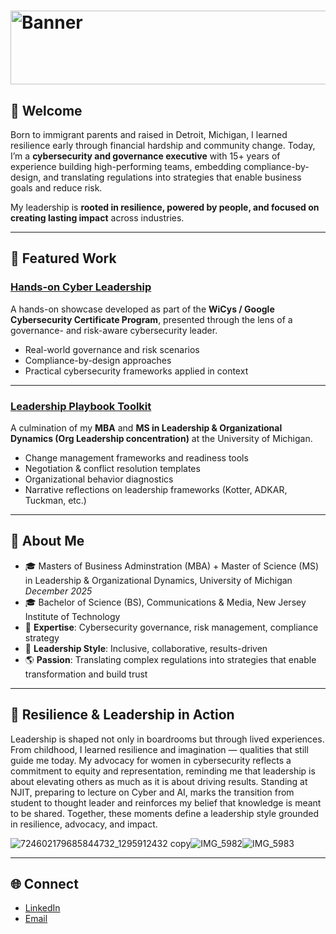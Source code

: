 # <img width="1061" height="118" alt="Banner" src="https://github.com/user-attachments/assets/f342c31d-6c7d-4ae0-9e9c-7772f4cc237a" />
## 👋 Welcome

Born to immigrant parents and raised in Detroit, Michigan, I learned resilience early through financial hardship and community change. Today, I’m a **cybersecurity and governance executive** with 15+ years of experience building high-performing teams, embedding compliance-by-design, and translating regulations into strategies that enable business goals and reduce risk.  

My leadership is **rooted in resilience, powered by people, and focused on creating lasting impact** across industries. 

---

## 🚀 Featured Work  

### [Hands-on Cyber Leadership](https://github.com/TheCyberLeader/hands-on-cyber-leadership)  
A hands-on showcase developed as part of the **WiCys / Google Cybersecurity Certificate Program**, presented through the lens of a governance- and risk-aware cybersecurity leader.  
- Real-world governance and risk scenarios  
- Compliance-by-design approaches  
- Practical cybersecurity frameworks applied in context  

---

### [Leadership Playbook Toolkit](https://github.com/TheCyberLeader/Leadership-Playbook-Toolkit)  
A culmination of my **MBA** and **MS in Leadership & Organizational Dynamics (Org Leadership concentration)** at the University of Michigan.  
- Change management frameworks and readiness tools  
- Negotiation & conflict resolution templates  
- Organizational behavior diagnostics  
- Narrative reflections on leadership frameworks (Kotter, ADKAR, Tuckman, etc.)  

---

## 📖 About Me  

- 🎓 Masters of Business Adminstration (MBA) + Master of Science (MS) in Leadership & Organizational Dynamics, University of Michigan *December 2025*
- 🎓 Bachelor of Science (BS), Communications & Media, New Jersey Institute of Technology  
- 🔐 **Expertise**: Cybersecurity governance, risk management, compliance strategy  
- 🤝 **Leadership Style**: Inclusive, collaborative, results-driven  
- 🌎 **Passion**: Translating complex regulations into strategies that enable transformation and build trust

---

## 📸 Resilience & Leadership in Action
Leadership is shaped not only in boardrooms but through lived experiences. From childhood, I learned resilience and imagination — qualities that still guide me today. My advocacy for women in cybersecurity reflects a commitment to equity and representation, reminding me that leadership is about elevating others as much as it is about driving results. Standing at NJIT, preparing to lecture on Cyber and AI, marks the transition from student to thought leader and reinforces my belief that knowledge is meant to be shared. Together, these moments define a leadership style grounded in resilience, advocacy, and impact.  

![724602179685844732_1295912432 copy](https://github.com/user-attachments/assets/16c24d6c-a5fc-4ffb-b90d-875169a797d4)![IMG_5982](https://github.com/user-attachments/assets/4f886176-ca56-489a-bc7c-de79cef52537)![IMG_5983](https://github.com/user-attachments/assets/75de1bbf-79ef-4e3d-8596-8b2c3cf25993)







---

## 🌐 Connect  

- [LinkedIn](https://www.linkedin.com/in/mariezw/)  
- [Email](m@riegrc.com)  

